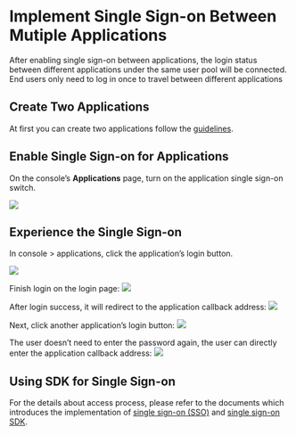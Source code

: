 # Implement Single Sign-on Between Mutiple Applications

<LastUpdated/>

After enabling single sign-on between applications, the login status between different applications under the same user pool will be connected. End users only need to log in once to travel between different applications

## Create Two Applications

At first you can create two applications follow the [guidelines](./create-app.md).

## Enable Single Sign-on for Applications

On the console’s **Applications** page, turn on the application single sign-on switch.

![](https://cdn.approw.cn/docs/20201216143359.png)

## Experience the Single Sign-on

In console > applications, click the application’s login button.

![](https://cdn.approw.cn/docs/20201216143536.png)

Finish login on the login page:
![](https://cdn.approw.cn/docs/20201216143744.png)

After login success, it will redirect to the application callback address:
![](https://cdn.approw.cn/docs/20201216143917.png)

Next, click another application’s login button:
![](https://cdn.approw.cn/docs/20201216144049.png)

The user doesn’t need to enter the password again, the user can directly enter the application callback address:
![](https://cdn.approw.cn/docs/20201216144215.png)

## Using SDK for Single Sign-on

For the details about access process, please refer to the documents which introduces the implementation of [single sign-on (SSO)](/guides/authentication/sso/) and [single sign-on SDK](/reference/sdk-for-sso.md).
